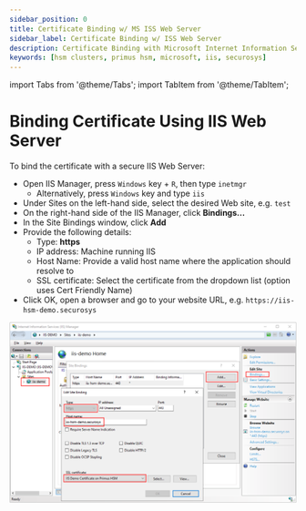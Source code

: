 ```yaml
---
sidebar_position: 0
title: Certificate Binding w/ MS ISS Web Server
sidebar_label: Certificate Binding w/ ISS Web Server
description: Certificate Binding with Microsoft Internet Information Services (IIS) & Securosys Hardware Security Modules.
keywords: [hsm clusters, primus hsm, microsoft, iis, securosys]
---
```


import Tabs from '@theme/Tabs';
import TabItem from '@theme/TabItem';

# Binding Certificate Using IIS Web Server

To bind the certificate with a secure IIS Web Server:
- Open IIS Manager, press `Windows` key + `R`, then type `inetmgr`
  - Alternatively, press `Windows` key and type `iis`
- Under Sites on the left-hand side, select the desired Web site, e.g. `test`
- On the right-hand side of the IIS Manager, click **Bindings...**
- In the Site Bindings window, click **Add**
- Provide the following details:
  - Type: **https**
  - IP address: Machine running IIS
  - Host Name: Provide a valid host name where the application should resolve to
  - SSL certificate: Select the certificate from the dropdown list (option uses Cert Friendly Name)
- Click OK, open a browser and go to your website URL, e.g. `https://iis-hsm-demo.securosys`

![](../img/binding.png)
